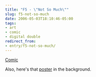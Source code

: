 ```yaml
---
title: "F5 - \"Not So Much\""
slug: f5-not-so-much
date: 2006-05-03T18:10:46-05:00
tags:
- art
- comic
- digital double
redirect_from:
- entry/f5-not-so-much/
---
```

[Comic](http://digitaldouble.smackjeeves.com/comics/54169/)

Also, here's that [poster](http://www.dxprog.com/pics/obi_subway.png) in the background.
